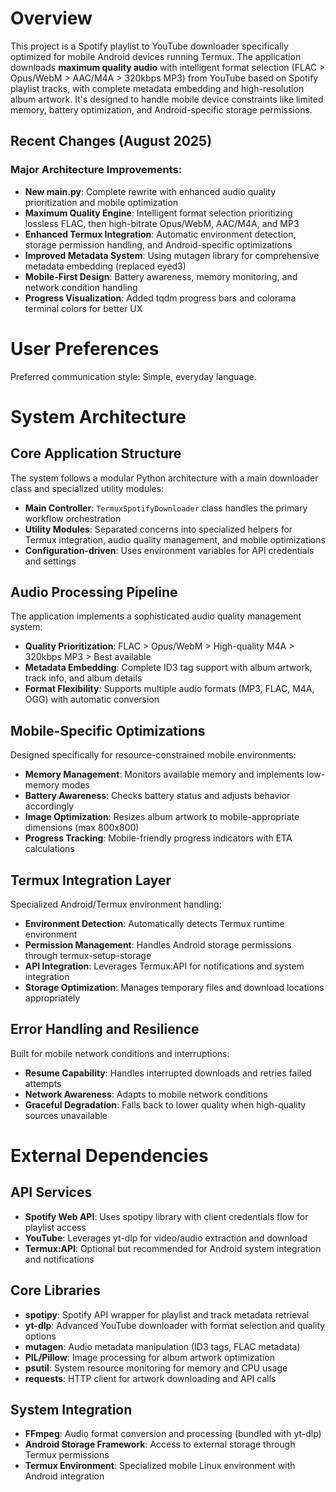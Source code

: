 # Overview

This project is a Spotify playlist to YouTube downloader specifically optimized for mobile Android devices running Termux. The application downloads **maximum quality audio** with intelligent format selection (FLAC > Opus/WebM > AAC/M4A > 320kbps MP3) from YouTube based on Spotify playlist tracks, with complete metadata embedding and high-resolution album artwork. It's designed to handle mobile device constraints like limited memory, battery optimization, and Android-specific storage permissions.

## Recent Changes (August 2025)

### Major Architecture Improvements:
- **New main.py**: Complete rewrite with enhanced audio quality prioritization and mobile optimization
- **Maximum Quality Engine**: Intelligent format selection prioritizing lossless FLAC, then high-bitrate Opus/WebM, AAC/M4A, and MP3 
- **Enhanced Termux Integration**: Automatic environment detection, storage permission handling, and Android-specific optimizations
- **Improved Metadata System**: Using mutagen library for comprehensive metadata embedding (replaced eyed3)
- **Mobile-First Design**: Battery awareness, memory monitoring, and network condition handling
- **Progress Visualization**: Added tqdm progress bars and colorama terminal colors for better UX

# User Preferences

Preferred communication style: Simple, everyday language.

# System Architecture

## Core Application Structure
The system follows a modular Python architecture with a main downloader class and specialized utility modules:

- **Main Controller**: `TermuxSpotifyDownloader` class handles the primary workflow orchestration
- **Utility Modules**: Separated concerns into specialized helpers for Termux integration, audio quality management, and mobile optimizations
- **Configuration-driven**: Uses environment variables for API credentials and settings

## Audio Processing Pipeline
The application implements a sophisticated audio quality management system:

- **Quality Prioritization**: FLAC > Opus/WebM > High-quality M4A > 320kbps MP3 > Best available
- **Metadata Embedding**: Complete ID3 tag support with album artwork, track info, and album details
- **Format Flexibility**: Supports multiple audio formats (MP3, FLAC, M4A, OGG) with automatic conversion

## Mobile-Specific Optimizations
Designed specifically for resource-constrained mobile environments:

- **Memory Management**: Monitors available memory and implements low-memory modes
- **Battery Awareness**: Checks battery status and adjusts behavior accordingly
- **Image Optimization**: Resizes album artwork to mobile-appropriate dimensions (max 800x800)
- **Progress Tracking**: Mobile-friendly progress indicators with ETA calculations

## Termux Integration Layer
Specialized Android/Termux environment handling:

- **Environment Detection**: Automatically detects Termux runtime environment
- **Permission Management**: Handles Android storage permissions through termux-setup-storage
- **API Integration**: Leverages Termux:API for notifications and system integration
- **Storage Optimization**: Manages temporary files and download locations appropriately

## Error Handling and Resilience
Built for mobile network conditions and interruptions:

- **Resume Capability**: Handles interrupted downloads and retries failed attempts
- **Network Awareness**: Adapts to mobile network conditions
- **Graceful Degradation**: Falls back to lower quality when high-quality sources unavailable

# External Dependencies

## API Services
- **Spotify Web API**: Uses spotipy library with client credentials flow for playlist access
- **YouTube**: Leverages yt-dlp for video/audio extraction and download
- **Termux:API**: Optional but recommended for Android system integration and notifications

## Core Libraries
- **spotipy**: Spotify API wrapper for playlist and track metadata retrieval
- **yt-dlp**: Advanced YouTube downloader with format selection and quality options
- **mutagen**: Audio metadata manipulation (ID3 tags, FLAC metadata)
- **PIL/Pillow**: Image processing for album artwork optimization
- **psutil**: System resource monitoring for memory and CPU usage
- **requests**: HTTP client for artwork downloading and API calls

## System Integration
- **FFmpeg**: Audio format conversion and processing (bundled with yt-dlp)
- **Android Storage Framework**: Access to external storage through Termux permissions
- **Termux Environment**: Specialized mobile Linux environment with Android integration